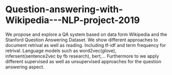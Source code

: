 # Question-answering-with-Wikipedia---NLP-project-2019
We propose and explore a QA system based on data form Wikipedia and the Stanford Question Answering Dataset. We show different approaches to document retrival as well as reading. Including tf-idf and term frequency for retrival. Language models such as word2vec(glove), infersent(sentence2vec by fb research),  bert,... Furthermore to we apply different supervised as well as unsupervised approaches for the question answering aspect.
